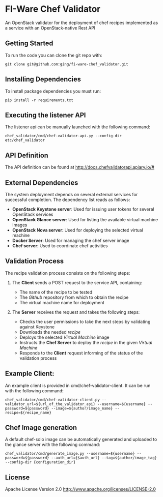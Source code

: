 FI-Ware Chef Validator
======================

An OpenStack validator for the deployment of chef recipes implemented as
a service with an OpenStack-native Rest API

Getting Started
---------------

To run the code you can clone the git repo with:

    git clone git@github.com:ging/fi-ware-chef_validator.git

Installing Dependencies
-----------------------

To install package dependencies you must run:

    pip install -r requirements.txt

Executing the listener API
--------------------------

The listener api can be manually launched with the following command:

    chef_validator/cmd/chef-validator-api.py --config-dir etc/chef_validator

API Definition
--------------

The API definition can be found at <http://docs.chefvalidatorapi.apiary.io/#>

External Dependencies
---------------------

The system deployment depends on several external services for
successful completion. The dependency list reads as follows:

- **OpenStack Keystone server**: Used for issuing user tokens for several OpenStack services
- **OpenStack Glance server**: Used for listing the available virtual machine images
- **OpenStack Nova server**: Used for deploying the selected virtual machine
- **Docker Server**: Used for managing the chef server image
- **Chef server**: Used to coordinate chef activities

Validation Process
------------------

The recipe validation process consists on the following steps:

1. The **Client** sends a POST request to the service API, containing:
    - The name of the recipe to be tested
    - The *Github* repository from which to obtain the recipe
    - The virtual machine name for deployment

2. The **Server** receives the request and takes the following steps:
    - Checks the user permissions to take the next steps by validating against Keystone
    - Downloads the needed *recipe*
    - Deploys the selected *Virtual Machine* image
    - Instructs the **Chef Server** to deploy the *recipe* in the given *Virtual Machine*
    - Responds to the **Client** request informing of the status of the validation process

Example Client:
---------------
An example client is provided in cmd/chef-validator-client. It can be run with the following command:

    chef_validator/cmd/chef-validator-client.py --validator_url=${url_of_the_validator_api} --username=${username} --password=${password} --image=${author/image_name} --recipe=${recipe_name}

Chef Image generation
---------------------
A default chef-solo image can be automatically generated and uploaded to the glance server with the following command:

    chef_validator/cmd/generate_image.py --username=${username} --password=${password} --auth_url={$auth_url} --tag=${author/image_tag} --config-dir {configuration_dir}

License
-------

Apache License Version 2.0 <http://www.apache.org/licenses/LICENSE-2.0>